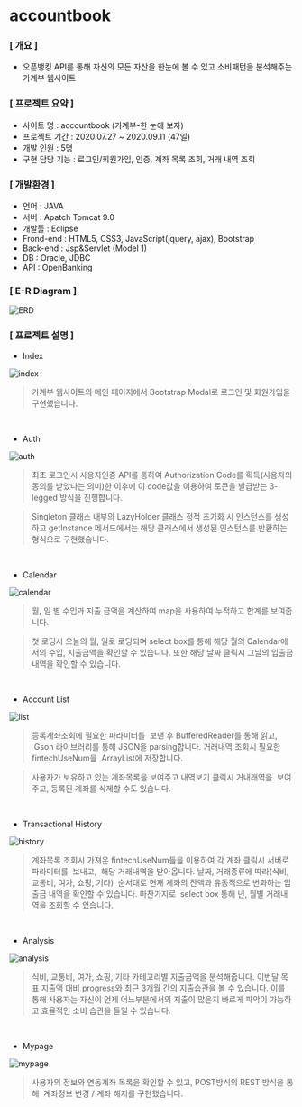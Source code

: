 # accountbook
### [ 개요 ]
+ 오픈뱅킹 API를 통해 자신의 모든 자산을 한눈에 볼 수 있고 소비패턴을 분석해주는 가계부 웹사이트

### [ 프로젝트 요약 ]
+ 사이트 명 : accountbook (가계부-한 눈에 보자)
+ 프로젝트 기간 : 2020.07.27 ~ 2020.09.11 (47일)
+ 개발 인원 : 5명
+ 구현 담당 기능 : 로그인/회원가입, 인증, 계좌 목록 조회, 거래 내역 조회

### [ 개발환경 ]
+ 언어 : JAVA 
+ 서버 : Apatch Tomcat 9.0
+ 개발툴 : Eclipse
+ Frond-end : HTML5, CSS3, JavaScript(jquery, ajax), Bootstrap
+ Back-end : Jsp&Servlet (Model 1)
+ DB : Oracle, JDBC
+ API : OpenBanking

### [ E-R Diagram ]

![ERD](https://user-images.githubusercontent.com/69949473/99375671-57d4b600-2907-11eb-9b00-bcb98b90c75b.png)

### [ 프로젝트 설명 ]

+ Index

![index](https://user-images.githubusercontent.com/69949473/99375755-6b801c80-2907-11eb-9061-6c1ab26ca15b.png)

> 가계부 웹사이트의 메인 페이지에서 Bootstrap Modal로 로그인 및 회원가입을 구현했습니다.
<br>

+ Auth

![auth](https://user-images.githubusercontent.com/69949473/99375801-76d34800-2907-11eb-8910-4faf92faba7d.png)

> 최초 로그인시 사용자인증 API를 통하여 Authorization Code를 획득(사용자의 동의를 받았다는 의미)한 이후에 이 code값을 이용하여 토큰을 발급받는 3-legged 방식을 진행합니다.

> Singleton 클래스 내부의 LazyHolder 클래스 정적 초기화 시 인스턴스를 생성하고 getInstance 메서드에서는 해당 클래스에서 생성된 인스턴스를 반환하는 형식으로 구현했습니다.

<br>

+ Calendar

![calendar](https://user-images.githubusercontent.com/69949473/99375867-894d8180-2907-11eb-993a-0a707efe5f7d.png)

> 월, 일 별 수입과 지출 금액을 계산하여 map을 사용하여 누적하고 합계를 보여줍니다.

> 첫 로딩시 오늘의 월, 일로 로딩되며 select box를 통해 해당 월의 Calendar에서의 수입, 지출금액을 확인할 수 있습니다. 또한 해당 날짜 클릭시 그날의 입출금 내역을 확인할 수 있습니다.

<br>

+ Account List

![list](https://user-images.githubusercontent.com/69949473/99376046-c3b71e80-2907-11eb-94cf-d6f6db24c35b.png)

> 등록계좌조회에 필요한 파라미터를  보낸 후 BufferedReader를 통해 읽고,
 Gson 라이브러리를 통해 JSON을 parsing합니다. 거래내역 조회시 필요한 
fintechUseNum을  ArrayList에 저장합니다.

> 사용자가 보유하고 있는 계좌목록을 보여주고 내역보기 클릭시 거내래역을 
보여주고, 등록된 계좌를 삭제할 수도 있습니다.

<br>

+ Transactional History

![history](https://user-images.githubusercontent.com/69949473/99376179-ed704580-2907-11eb-8cf5-f011ac590f48.png)

> 계좌목록 조회시 가져온 fintechUseNum들을 이용하여 각 계좌 클릭시 서버로 파라미터를 
보내고,  해당 거래내역을 받아옵니다. 날짜, 거래종류에 따라(식비, 교통비, 여가, 쇼핑, 기타) 
순서대로 현재 계좌의 잔액과 유동적으로 변화하는 입출금 내역을 확인할 수 있습니다.
마찬가지로  select box 통해 년, 월별 거래내역을 조회할 수 있습니다.
<br>


+ Analysis

![analysis](https://user-images.githubusercontent.com/69949473/99376258-0c6ed780-2908-11eb-9071-c84d2572cdbf.png)

> 식비, 교통비, 여가, 쇼핑, 기타 카테고리별 지출금액을 분석해줍니다.
이번달 목표 지출액 대비 progress와 최근 3개월 간의 지출습관을 볼 수 있습니다.
이를 통해 사용자는 자신이 언제 어느부분에서의 지출이 많은지 빠르게 파악이 가능하고
효율적인 소비 습관을 들일 수 있습니다.
<br>


+ Mypage

![mypage](https://user-images.githubusercontent.com/69949473/99376370-30321d80-2908-11eb-8d93-f2b2c353a7d0.png)

> 사용자의 정보와 연동계좌 목록을 확인할 수 있고, POST방식의 REST 방식을 통해
 계좌정보 변경 / 계좌 해지를 구현했습니다.
<br>
